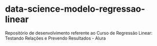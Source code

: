 # data-science-modelo-regressao-linear
Repositório de desenvolvimento referente ao Curso de Regressão Linear: Testando Relações e Prevendo Resultados - Alura
